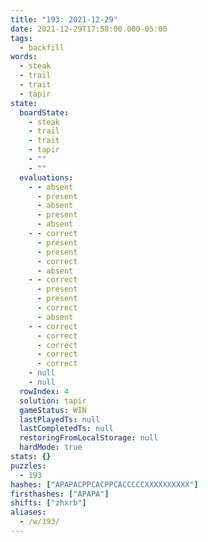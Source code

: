 ```yaml
---
title: "193: 2021-12-29"
date: 2021-12-29T17:58:00.000-05:00
tags:
  - backfill
words:
  - steak
  - trail
  - trait
  - tapir
state:
  boardState:
    - steak
    - trail
    - trait
    - tapir
    - ""
    - ""
  evaluations:
    - - absent
      - present
      - absent
      - present
      - absent
    - - correct
      - present
      - present
      - correct
      - absent
    - - correct
      - present
      - present
      - correct
      - absent
    - - correct
      - correct
      - correct
      - correct
      - correct
    - null
    - null
  rowIndex: 4
  solution: tapir
  gameStatus: WIN
  lastPlayedTs: null
  lastCompletedTs: null
  restoringFromLocalStorage: null
  hardMode: true
stats: {}
puzzles:
  - 193
hashes: ["APAPACPPCACPPCACCCCCXXXXXXXXXX"]
firsthashes: ["APAPA"]
shifts: ["zhxrb"]
aliases:
  - /w/193/
---
```

<!-- more -->
